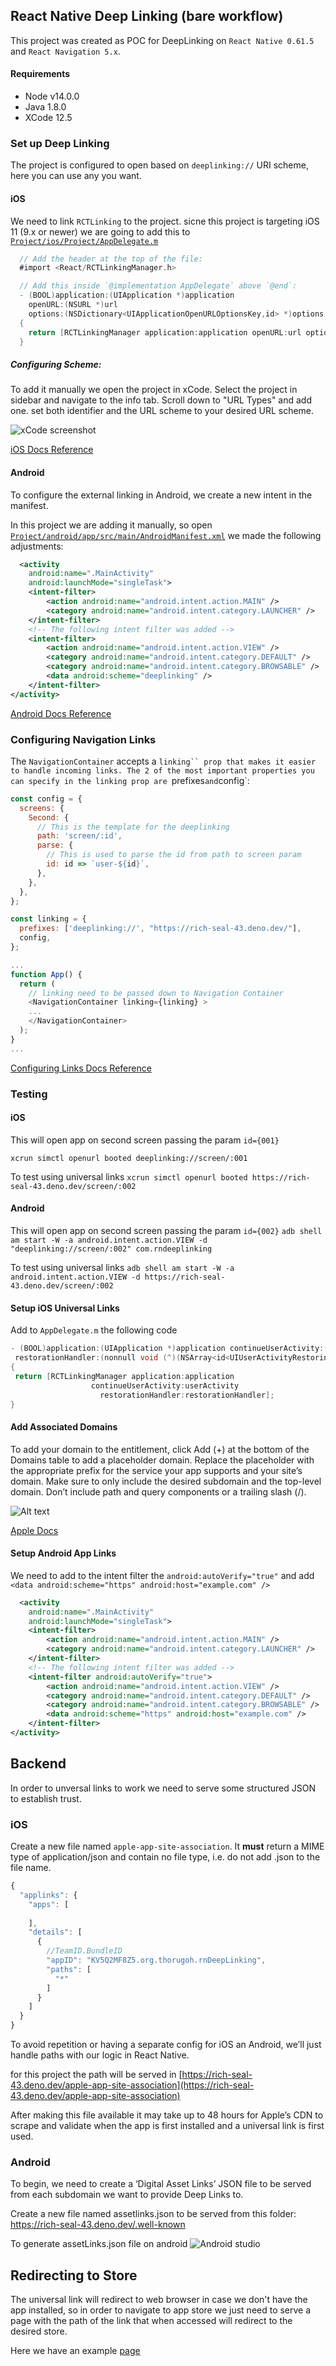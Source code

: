 ## React Native Deep Linking (bare workflow)

This project was created as POC for DeepLinking on `React Native 0.61.5` and `React Navigation 5.x`.

#### Requirements
- Node v14.0.0
- Java 1.8.0
- XCode 12.5

### Set up Deep Linking
The project is configured to open based on `deeplinking://` URI scheme, here you can use any you want.

#### iOS 

We need to link `RCTLinking` to the project. sicne this project is targeting iOS 11 (9.x or newer) we are going to add this to [`Project/ios/Project/AppDelegate.m`](rnDeeplinking/ios/rnDeepLinking/AppDelegate.m) 

```objective-c
  // Add the header at the top of the file:
  #import <React/RCTLinkingManager.h>

  // Add this inside `@implementation AppDelegate` above `@end`:
  - (BOOL)application:(UIApplication *)application
    openURL:(NSURL *)url
    options:(NSDictionary<UIApplicationOpenURLOptionsKey,id> *)options
  {
    return [RCTLinkingManager application:application openURL:url options:options];
  }
```

##### Configuring Scheme:
To add it manually we open the project in xCode. Select the project in sidebar and navigate to the info tab. Scroll down to "URL Types" and add one. set both identifier and the URL scheme to your desired URL scheme.

![xCode screenshot](image.png)

[iOS Docs Reference](https://reactnavigation.org/docs/5.x/deep-linking/#ios)

#### Android
To configure the external linking in Android, we create a new intent in the manifest.

In this project we are adding it manually, so open [`Project/android/app/src/main/AndroidManifest.xml`](rnDeeplinking/android/app/src/main/AndroidManifest.xml) we made the following adjustments:

```xml
  <activity
    android:name=".MainActivity"
    android:launchMode="singleTask">
    <intent-filter>
        <action android:name="android.intent.action.MAIN" />
        <category android:name="android.intent.category.LAUNCHER" />
    </intent-filter>
    <!-- The following intent filter was added -->
    <intent-filter>
        <action android:name="android.intent.action.VIEW" />
        <category android:name="android.intent.category.DEFAULT" />
        <category android:name="android.intent.category.BROWSABLE" />
        <data android:scheme="deeplinking" />
    </intent-filter>
</activity>
```
[Android Docs Reference](https://reactnavigation.org/docs/5.x/deep-linking/#android)

### Configuring Navigation Links

The `NavigationContainer` accepts a `linking`` prop that makes it easier to handle incoming links. The 2 of the most important properties you can specify in the linking prop are `prefixes` and `config`: 

```js
const config = {
  screens: {
    Second: {
      // This is the template for the deeplinking
      path: 'screen/:id',
      parse: {
        // This is used to parse the id from path to screen param
        id: id => `user-${id}`,
      },
    },
  },
};

const linking = {
  prefixes: ['deeplinking://', "https://rich-seal-43.deno.dev/"],
  config,
};

...
function App() {
  return (
    // linking need to be passed down to Navigation Container
    <NavigationContainer linking={linking} >
    ...
    </NavigationContainer>
  );
}
...
```

[Configuring Links Docs Reference](https://reactnavigation.org/docs/5.x/configuring-links/)

### Testing

#### iOS

This will open app on second screen passing the param `id={001}`

`xcrun simctl openurl booted deeplinking://screen/:001`

To test using universal links
`xcrun simctl openurl booted https://rich-seal-43.deno.dev/screen/:002`

#### Android
This will open app on second screen passing the param `id={002}`
`adb shell am start -W -a android.intent.action.VIEW -d "deeplinking://screen/:002" com.rndeeplinking`

To test using universal links
`adb shell am start -W -a android.intent.action.VIEW -d https://rich-seal-43.deno.dev/screen/:002`

#### Setup iOS Universal Links
Add to `AppDelegate.m` the following code

```objective-c
- (BOOL)application:(UIApplication *)application continueUserActivity:(nonnull NSUserActivity *)userActivity
 restorationHandler:(nonnull void (^)(NSArray<id<UIUserActivityRestoring>> * _Nullable))restorationHandler
{
 return [RCTLinkingManager application:application
                  continueUserActivity:userActivity
                    restorationHandler:restorationHandler];
}
``````

#### Add Associated Domains
To add your domain to the entitlement, click Add (+) at the bottom of the Domains table to add a placeholder domain. Replace the placeholder with the appropriate prefix for the service your app supports and your site’s domain. Make sure to only include the desired subdomain and the top-level domain. Don’t include path and query components or a trailing slash (/).

![Alt text](image-2.png)

[Apple Docs](https://developer.apple.com/documentation/xcode/supporting-associated-domains)

#### Setup Android App Links
We need to add to the intent filter the `android:autoVerify="true"` and add `<data android:scheme="https" android:host="example.com" />` 
```xml
  <activity
    android:name=".MainActivity"
    android:launchMode="singleTask">
    <intent-filter>
        <action android:name="android.intent.action.MAIN" />
        <category android:name="android.intent.category.LAUNCHER" />
    </intent-filter>
    <!-- The following intent filter was added -->
    <intent-filter android:autoVerify="true">
        <action android:name="android.intent.action.VIEW" />
        <category android:name="android.intent.category.DEFAULT" />
        <category android:name="android.intent.category.BROWSABLE" />
        <data android:scheme="https" android:host="example.com" />
    </intent-filter>
</activity>
```

## Backend


In order to unversal links to work we need to serve some structured JSON to establish trust.

### iOS

Create a new file named `apple-app-site-association`.
It **must** return a MIME type of application/json and contain no file type, i.e. do not add .json to the file name.
```js
{
  "applinks": {
    "apps": [
      
    ],
    "details": [
      {
        //TeamID.BundleID
        "appID": "KV5Q2MF8Z5.org.thorugoh.rnDeepLinking",
        "paths": [
          "*"
        ]
      }
    ]
  }
}


```
To avoid repetition or having a separate config for iOS an Android, we’ll just handle paths with our logic in React Native.

for this project the path will be served in
[https://rich-seal-43.deno.dev/apple-app-site-association](https://rich-seal-43.deno.dev/apple-app-site-association)

After making this file available it may take up to 48 hours for Apple’s CDN to scrape and validate when the app is first installed and a universal link is first used.


### Android

To begin, we need to create a ‘Digital Asset Links’ JSON file to be served from each subdomain we want to provide Deep Links to.

Create a new file named assetlinks.json to be served from this folder: https://rich-seal-43.deno.dev/.well-known

To generate assetLinks.json file on android
![Android studio](image-1.png)


## Redirecting to Store

The universal link will redirect to web browser in case we don't have the app installed, so in order to navigate to app store we just need to serve a page with the path of the link that when accessed will redirect to the desired store.

Here we have an example [page](/universalLinksServer/static/index.html)